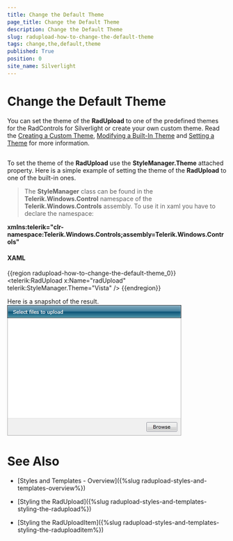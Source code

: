 ```yaml
---
title: Change the Default Theme
page_title: Change the Default Theme
description: Change the Default Theme
slug: radupload-how-to-change-the-default-theme
tags: change,the,default,theme
published: True
position: 0
site_name: Silverlight
---
```


# Change the Default Theme



You can set the theme of the __RadUpload__ to one of the predefined themes for the RadControls for Silverlight or create your own custom theme. Read the [Creating a Custom Theme](http://www.telerik.com/help/silverlight/common-styling-and-appearance-creating-custom-theme.html), [Modifying a Built-In Theme](http://www.telerik.com/help/silverlight/common-styling-apperance-modifying-built-in-theme.html) and [Setting a Theme](http://www.telerik.com/help/silverlight/common-styling-apperance-setting-theme.html) for more information.
	  

## 

To set the theme of the __RadUpload__ use the __StyleManager.Theme__ attached property. Here is a simple example of setting the theme of the __RadUpload__ to one of the built-in ones.
		

>The __StyleManager__ class can be found in the __Telerik.Windows.Control__ namespace of the __Telerik.Windows.Controls__ assembly. To use it in xaml you have to declare the namespace:

__xmlns:telerik="clr-namespace:Telerik.Windows.Controls;assembly=Telerik.Windows.Controls"__

#### __XAML__

{{region radupload-how-to-change-the-default-theme_0}}
	<telerik:RadUpload x:Name="radUpload"
	                        telerik:StyleManager.Theme="Vista" />
	{{endregion}}



Here is a snapshot of the result.
![](images/RadUpload_How_To_Change_Theme_01.png)

# See Also

 * [Styles and Templates - Overview]({%slug radupload-styles-and-templates-overview%})

 * [Styling the RadUpload]({%slug radupload-styles-and-templates-styling-the-radupload%})

 * [Styling the RadUploadItem]({%slug radupload-styles-and-templates-styling-the-raduploaditem%})
